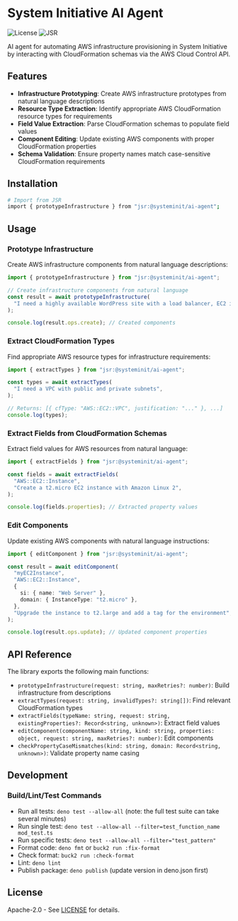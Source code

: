 # System Initiative AI Agent

![License](https://img.shields.io/badge/license-Apache--2.0-blue)
![JSR](https://jsr.io/badges/@systeminit/ai-agent)

AI agent for automating AWS infrastructure provisioning in System Initiative by
interacting with CloudFormation schemas via the AWS Cloud Control API.

## Features

- **Infrastructure Prototyping**: Create AWS infrastructure prototypes from
  natural language descriptions
- **Resource Type Extraction**: Identify appropriate AWS CloudFormation resource
  types for requirements
- **Field Value Extraction**: Parse CloudFormation schemas to populate field
  values
- **Component Editing**: Update existing AWS components with proper
  CloudFormation properties
- **Schema Validation**: Ensure property names match case-sensitive
  CloudFormation requirements

## Installation

```sh
# Import from JSR
import { prototypeInfrastructure } from "jsr:@systeminit/ai-agent";
```

## Usage

### Prototype Infrastructure

Create AWS infrastructure components from natural language descriptions:

```ts
import { prototypeInfrastructure } from "jsr:@systeminit/ai-agent";

// Create infrastructure components from natural language
const result = await prototypeInfrastructure(
  "I need a highly available WordPress site with a load balancer, EC2 instances, and RDS database",
);

console.log(result.ops.create); // Created components
```

### Extract CloudFormation Types

Find appropriate AWS resource types for infrastructure requirements:

```ts
import { extractTypes } from "jsr:@systeminit/ai-agent";

const types = await extractTypes(
  "I need a VPC with public and private subnets",
);

// Returns: [{ cfType: "AWS::EC2::VPC", justification: "..." }, ...]
console.log(types);
```

### Extract Fields from CloudFormation Schemas

Extract field values for AWS resources from natural language:

```ts
import { extractFields } from "jsr:@systeminit/ai-agent";

const fields = await extractFields(
  "AWS::EC2::Instance",
  "Create a t2.micro EC2 instance with Amazon Linux 2",
);

console.log(fields.properties); // Extracted property values
```

### Edit Components

Update existing AWS components with natural language instructions:

```ts
import { editComponent } from "jsr:@systeminit/ai-agent";

const result = await editComponent(
  "myEC2Instance",
  "AWS::EC2::Instance",
  {
    si: { name: "Web Server" },
    domain: { InstanceType: "t2.micro" },
  },
  "Upgrade the instance to t2.large and add a tag for the environment",
);

console.log(result.ops.update); // Updated component properties
```

## API Reference

The library exports the following main functions:

- `prototypeInfrastructure(request: string, maxRetries?: number)`: Build
  infrastructure from descriptions
- `extractTypes(request: string, invalidTypes?: string[])`: Find relevant
  CloudFormation types
- `extractFields(typeName: string, request: string, existingProperties?: Record<string, unknown>)`:
  Extract field values
- `editComponent(componentName: string, kind: string, properties: object, request: string, maxRetries?: number)`:
  Edit components
- `checkPropertyCaseMismatches(kind: string, domain: Record<string, unknown>)`:
  Validate property name casing

## Development

### Build/Lint/Test Commands

- Run all tests: `deno test --allow-all` (note: the full test suite can take
  several minutes)
- Run single test:
  `deno test --allow-all --filter=test_function_name mod_test.ts`
- Run specific tests: `deno test --allow-all --filter="test_pattern"`
- Format code: `deno fmt` or `buck2 run :fix-format`
- Check format: `buck2 run :check-format`
- Lint: `deno lint`
- Publish package: `deno publish` (update version in deno.json first)

## License

Apache-2.0 - See [LICENSE](LICENSE) for details.
